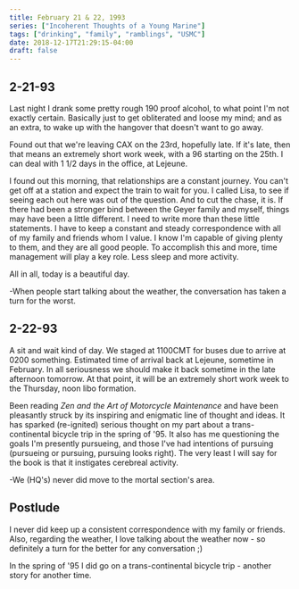 ```yaml
---
title: February 21 & 22, 1993
series: ["Incoherent Thoughts of a Young Marine"]
tags: ["drinking", "family", "ramblings", "USMC"]
date: 2018-12-17T21:29:15-04:00
draft: false
---
```

## 2-21-93
Last night I drank some pretty rough 190 proof alcohol, to what point I'm not exactly certain. Basically just to get obliterated and loose my mind; and as an extra, to wake up with the hangover that doesn't want to go away.

Found out that we're leaving CAX on the 23rd, hopefully late. If it's late, then that means an extremely short work week, with a 96 starting on the 25th. I can deal with 1 1/2 days in the office, at Lejeune.

I found out this morning, that relationships are a constant journey. You can't get off at a station and expect the train to wait for you. I called Lisa, to see if seeing each out here was out of the question. And to cut the chase, it is. If there had been a stronger bind between the Geyer family and myself, things may have been a little different. I need to write more than these little statements. I have to keep a constant and steady correspondence with all of my family and friends whom I value. I know I'm capable of giving plenty to them, and they are all good people. To accomplish this and more, time management will play a key role. Less sleep and more activity.

All in all, today is a beautiful day.

-When people start talking about the weather, the conversation has taken a turn for the worst.

## 2-22-93
A sit and wait kind of day. We staged at 1100CMT for buses due to arrive at 0200 something. Estimated time of arrival back at Lejeune, sometime in February. In all seriousness we should make it back sometime in the late afternoon tomorrow. At that point, it will be an extremely short work week to the Thursday, noon libo formation.

Been reading *Zen and the Art of Motorcycle Maintenance* and have been pleasantly struck by its inspiring and enigmatic line of thought and ideas. It has sparked (re-ignited) serious thought on my part about a trans-continental bicycle trip in the spring of '95. It also has me questioning the goals I'm presently pursueing, and those I've had intentions of pursuing (pursueing or pursuing, pursuing looks right). The very least I will say for the book is that it instigates cerebreal activity.

-We (HQ's) never did move to the mortal section's area.

## Postlude
I never did keep up a consistent correspondence with my family or friends. Also, regarding the weather, I love talking about the weather now - so definitely a turn for the better for any conversation ;)

In the spring of '95 I did go on a trans-continental bicycle trip - another story for another time.